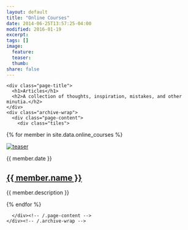 ```yaml
---
layout: default
title: "Online Courses"
date: 2014-06-25T13:57:25-04:00
modified: 2016-01-19
excerpt:
tags: []
image:
  feature:
  teaser:
  thumb:
share: false
---
```



<div id="main" role="main">     
  <div class="wrap">
    
    <div class="page-title">
      <h1>Articles</h1>
      <h2>A collection of thoughts, inspiration, mistakes, and other minutia.</h2>
    </div>
    <div class="archive-wrap">
      <div class="page-content">
        <div class="tiles">

{% for member in site.data.online_courses %}
  <article class="tile" itemscope="" itemtype="http://schema.org/Article" >
    <a href="" title="{{ member.name }}" class="post-teaser">
      <img src="{{ member.image_url }}" alt="teaser" itemprop="image">
    </a>
    <p class="entry-date date published">{{ member.date }}</p>
    <h2 class="post-title" itemprop="name"><a href="{{ member.website }}">{{ member.name }}</a></h2>
    <p class="post-excerpt" itemprop="description">{{ member.description }}</p>
  </article>
{% endfor %}


</div>

      </div><!-- /.page-content -->
    </div><!-- /.archive-wrap -->
  </div><!-- /.wrap -->
</div>